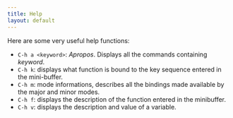 ```yaml
---
title: Help
layout: default
---
```


Here are some very useful help functions:

- `C-h a <keyword>`: _Apropos_. Displays all the commands containing
  _keyword_. 
- `C-h k`: displays what function is bound to the key sequence entered
  in the mini-buffer.
- `C-h m`: mode informations, describes all the bindings made
  available by the major and minor modes.
- `C-h f`: displays the description of the function entered in the
minibuffer.
- `C-h v`: displays the description and value of a variable.
